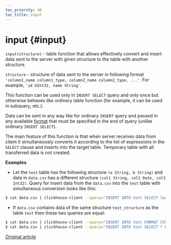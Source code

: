 ```yaml
---
toc_priority: 46
toc_title: input
---
```


# input {#input}

`input(structure)` - table function that allows effectively convert and insert data sent to the server with given structure to the table with another structure.

`structure` - structure of data sent to the server in following format `'column1_name column1_type, column2_name column2_type, ...'`. For example, `'id UInt32, name String'`.

This function can be used only in `INSERT SELECT` query and only once but otherwise behaves like ordinary table function (for example, it can be used in subquery, etc.).

Data can be sent in any way like for ordinary `INSERT` query and passed in any available [format](../../interfaces/formats.md#formats) that must be specified in the end of query (unlike ordinary `INSERT SELECT`).

The main feature of this function is that when server receives data from client it simultaneously converts it according to the list of expressions in the `SELECT` clause and inserts into the target table. Temporary table with all transferred data is not created.

**Examples**

-   Let the `test` table has the following structure `(a String, b String)` and data in `data.csv` has a different structure `(col1 String, col2 Date, col3 Int32)`. Query for insert data from the `data.csv` into the `test` table with simultaneous conversion looks like this:

<!-- -->

``` bash
$ cat data.csv | clickhouse-client --query="INSERT INTO test SELECT lower(col1), col3 * col3 FROM input('col1 String, col2 Date, col3 Int32') FORMAT CSV";
```

-   If `data.csv` contains data of the same structure `test_structure` as the table `test` then these two queries are equal:

<!-- -->

``` bash
$ cat data.csv | clickhouse-client --query="INSERT INTO test FORMAT CSV"
$ cat data.csv | clickhouse-client --query="INSERT INTO test SELECT * FROM input('test_structure') FORMAT CSV"
```
[Original article](https://clickhouse.tech/docs/en/query_language/table_functions/input/) <!--hide-->

